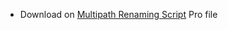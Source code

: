 
- Download on [Multipath Renaming Script](https://mdfirozkabir.github.io/Multipath-Renaming-script/MultipathRenamingScript.jsx) Pro file
